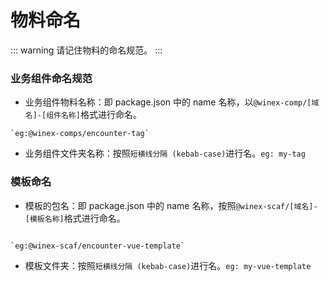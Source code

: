 # 物料命名

::: warning
请记住物料的命名规范。
:::

### 业务组件命名规范

- 业务组件物料名称：即 package.json 中的 name 名称，以`@winex-comp/[域名]-[组件名称]`格式进行命名。

```
`eg:@winex-comps/encounter-tag`
```

- 业务组件文件夹名称：按照`短横线分隔 (kebab-case)`进行名。`eg: my-tag`

### 模板命名

- 模板的包名：即 package.json 中的 name 名称，按照`@winex-scaf/[域名]-[模板名称]`格式进行命名。

```

`eg:@winex-scaf/encounter-vue-template`
```

- 模板文件夹：按照`短横线分隔 (kebab-case)`进行名。`eg: my-vue-template`
